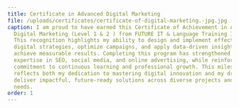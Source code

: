 ```yaml
---
title: Certificate in Advanced Digital Marketing
file: /uploads/certificates/certificate-of-digital-marketing.-jpg.jpg
caption: I am proud to have earned this Certificate of Achievement in Advanced
  Digital Marketing (Level 1 & 2 ) from FUTURE IT & Language Training Institute.
  This recognition highlights my ability to design and implement effective
  digital strategies, optimize campaigns, and apply data-driven insights to
  achieve measurable results. Completing this program has strengthened my
  expertise in SEO, social media, and online advertising, while reinforcing my
  commitment to continuous learning and professional growth. This milestone
  reflects both my dedication to mastering digital innovation and my drive to
  deliver impactful, future-ready solutions across diverse projects and client
  needs.
order: 1
---
```


